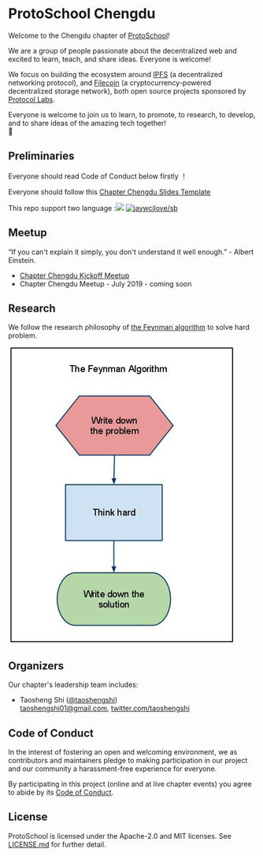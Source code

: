 # ProtoSchool Chengdu

Welcome to the Chengdu chapter of [ProtoSchool](https://proto.school)!

We are a group of people passionate about the decentralized web and excited to learn, teach, and share ideas. Everyone is welcome!

We focus on building the ecosystem around [IPFS](https://ipfs.io/) (a decentralized networking protocol), and [Filecoin](https://filecoin.io/) (a cryptocurrency-powered decentralized storage network), both open source projects sponsored by [Protocol Labs](https://protocol.ai/).

Everyone is welcome to join us to learn, to promote, to research, to develop, and to share ideas of the amazing tech together!   
:raised_hands:

## Preliminaries

Everyone should read Code of Conduct below firstly ！

Everyone should follow this [Chapter Chengdu Slides Template](./meetup/chapterchengdu_template.pptx)

This repo support two language :[![](https://img.shields.io/badge/Lang-English-blue.svg)](README.md)  [![jaywcjlove/sb](https://jaywcjlove.github.io/sb/lang/chinese.svg)](README-zh.md)   

## Meetup

 “If you can't explain it simply, you don't understand it well enough.” - Albert Einstein.

* [Chapter Chengdu Kickoff Meetup](https://github.com/ProtoSchool/chengdu/issues/6)
* Chapter Chengdu Meetup - July 2019 - coming soon
 
## Research
We follow the research philosophy of [the Feynman algorithm](http://wiki.c2.com/?FeynmanAlgorithm) to solve hard problem. 

![research and engineering](./research/pictures/the-feynman-algorithm.jpg)  



## Organizers

Our chapter's leadership team includes:
* Taosheng Shi ([@taoshengshi](https://github.com/taoshengshi))   
   [taoshengshi01@gmail.com](taoshengshi01@gmail.com), [twitter.com/taoshengshi](twitter.com/taoshengshi)
   

## Code of Conduct

In the interest of fostering an open and welcoming environment, we as
contributors and maintainers pledge to making participation in our project and
our community a harassment-free experience for everyone.

By participating in this project (online and at live chapter events) you agree to abide by its [Code of Conduct](./CODE_OF_CONDUCT.md).

## License

ProtoSchool is licensed under the Apache-2.0 and MIT licenses. See [LICENSE.md](https://github.com/protoschool/seattle/blob/master/LICENSE.md) for further detail.
